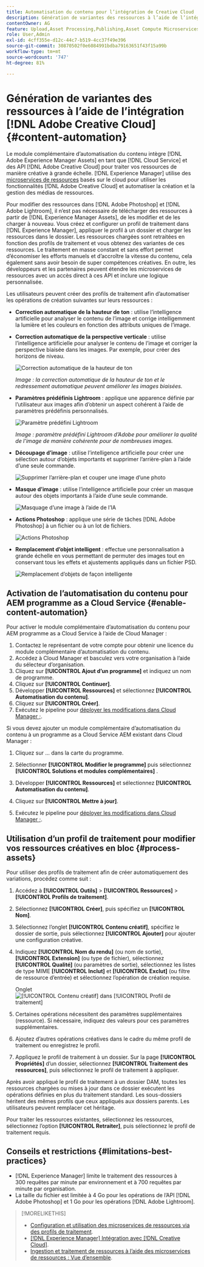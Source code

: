 ```yaml
---
title: Automatisation du contenu pour l’intégration de Creative Cloud
description: Génération de variantes des ressources à l’aide de l’intégration de Creative Cloud
contentOwner: AG
feature: Upload,Asset Processing,Publishing,Asset Compute Microservices,Workflow
role: User,Admin
exl-id: 4cff355e-d12c-44c7-b519-4cc37f49e396
source-git-commit: 30870502f0e6084991bdba79163651f43f15a99b
workflow-type: tm+mt
source-wordcount: '747'
ht-degree: 81%

---
```


# Génération de variantes des ressources à l’aide de l’intégration [!DNL Adobe Creative Cloud] {#content-automation}

Le module complémentaire d’automatisation du contenu intègre [!DNL Adobe Experience Manager Assets] en tant que [!DNL Cloud Service] et des API [!DNL Adobe Creative Cloud] pour traiter vos ressources de manière créative à grande échelle. [!DNL Experience Manager] utilise des [microservices de ressources](/help/assets/asset-microservices-overview.md) basés sur le cloud pour utiliser les fonctionnalités [!DNL Adobe Creative Cloud] et automatiser la création et la gestion des médias de ressources.

Pour modifier des ressources dans [!DNL Adobe Photoshop] et [!DNL Adobe Lightroom], il n’est pas nécessaire de télécharger des ressources à partir de [!DNL Experience Manager Assets], de les modifier et de les charger à nouveau. Vous créez et configurer un profil de traitement dans [!DNL Experience Manager], appliquer le profil à un dossier et charger les ressources dans le dossier. Les ressources chargées sont retraitées en fonction des profils de traitement et vous obtenez des variantes de ces ressources. Le traitement en masse constant et sans effort permet d’économiser les efforts manuels et d’accroître la vitesse du contenu, cela également sans avoir besoin de super compétences créatives. En outre, les développeurs et les partenaires peuvent étendre les microservices de ressources avec un accès direct à ces API et inclure une logique personnalisée.

Les utilisateurs peuvent créer des profils de traitement afin d’automatiser les opérations de création suivantes sur leurs ressources :

* **Correction automatique de la hauteur de ton** : utilise l’intelligence artificielle pour analyser le contenu de l’image et corrige intelligemment la lumière et les couleurs en fonction des attributs uniques de l’image.

* **Correction automatique de la perspective verticale** : utilise l’intelligence artificielle pour analyser le contenu de l’image et corriger la perspective biaisée dans les images. Par exemple, pour créer des horizons de niveau.

   ![Correction automatique de la hauteur de ton](/help/assets/assets/content-automation-autotone.png)

   *Image : la correction automatique de la hauteur de ton et le redressement automatique peuvent améliorer les images biaisées.*

* **Paramètres prédéfinis Lightroom** : applique une apparence définie par l’utilisateur aux images afin d’obtenir un aspect cohérent à l’aide de paramètres prédéfinis personnalisés.

   ![Paramètre prédéfini Lightroom](/help/assets/assets/content-automation-lrpresets.png)

   *Image : paramètre prédéfini Lightroom d’Adobe pour améliorer la qualité de l’image de manière cohérente pour de nombreuses images.*

* **Découpage d’image** : utilise l’intelligence artificielle pour créer une sélection autour d’objets importants et supprimer l’arrière-plan à l’aide d’une seule commande.

   ![Supprimer l’arrière-plan et couper une image d’une photo](/help/assets/assets/content-automation-backgroundremove.png)

* **Masque d’image** : utilise l’intelligence artificielle pour créer un masque autour des objets importants à l’aide d’une seule commande.

   ![Masquage d’une image à l’aide de l’IA](/help/assets/assets/content-automation-mask.png)

* **Actions Photoshop** : applique une série de tâches [!DNL Adobe Photoshop] à un fichier ou à un lot de fichiers.

   ![Actions Photoshop](/help/assets/assets/content-automation-psactions.png)

* **Remplacement d’objet intelligent** : effectue une personnalisation à grande échelle en vous permettant de permuter des images tout en conservant tous les effets et ajustements appliqués dans un fichier PSD.

   ![Remplacement d’objets de façon intelligente](/help/assets/assets/content-automation-objectreplace.png)

## Activation de l’automatisation du contenu pour AEM programme as a Cloud Service {#enable-content-automation}

Pour activer le module complémentaire d’automatisation du contenu pour AEM programme as a Cloud Service à l’aide de Cloud Manager :

1. Contactez le représentant de votre compte pour obtenir une licence du module complémentaire d’automatisation du contenu.
1. Accédez à Cloud Manager et basculez vers votre organisation à l’aide du sélecteur d’organisation.
1. Cliquez sur **[!UICONTROL Ajout d’un programme]** et indiquez un nom de programme.
1. Cliquez sur **[!UICONTROL Continuer]**.
1. Développer **[!UICONTROL Ressources]** et sélectionnez **[!UICONTROL Automatisation du contenu]**.
1. Cliquez sur **[!UICONTROL Créer]**.
1. Exécutez le pipeline pour [déployer les modifications dans Cloud Manager ;](https://experienceleague.adobe.com/docs/experience-manager-cloud-service/content/implementing/using-cloud-manager/deploy-code.html).

Si vous devez ajouter un module complémentaire d’automatisation du contenu à un programme as a Cloud Service AEM existant dans Cloud Manager :

1. Cliquez sur ... dans la carte du programme.

1. Sélectionner **[!UICONTROL Modifier le programme]** puis sélectionnez **[!UICONTROL Solutions et modules complémentaires]** .

1. Développer **[!UICONTROL Ressources]** et sélectionnez **[!UICONTROL Automatisation du contenu]**.
1. Cliquez sur **[!UICONTROL Mettre à jour]**.
1. Exécutez le pipeline pour [déployer les modifications dans Cloud Manager ;](https://experienceleague.adobe.com/docs/experience-manager-cloud-service/content/implementing/using-cloud-manager/deploy-code.html).

## Utilisation d’un profil de traitement pour modifier vos ressources créatives en bloc {#process-assets}

Pour utiliser des profils de traitement afin de créer automatiquement des variations, procédez comme suit :

1. Accédez à **[!UICONTROL Outils]** > **[!UICONTROL Ressources]** > **[!UICONTROL Profils de traitement]**.

1. Sélectionnez **[!UICONTROL Créer]**, puis spécifiez un **[!UICONTROL Nom]**.

1. Sélectionnez l’onglet **[!UICONTROL Contenu créatif]**, spécifiez le dossier de sortie, puis sélectionnez **[!UICONTROL Ajouter]** pour ajouter une configuration créative.

1. Indiquez **[!UICONTROL Nom du rendu]** (ou nom de sortie), **[!UICONTROL Extension]** (ou type de fichier), sélectionnez **[!UICONTROL Qualité]** (ou paramètres de sortie), sélectionnez les listes de type MIME **[!UICONTROL Inclut]** et **[!UICONTROL Exclut]** (ou filtre de ressource d’entrée) et sélectionnez l’opération de création requise.

   Onglet ![[!UICONTROL Contenu créatif] dans [!UICONTROL Profil de traitement]](assets/creative-processing-profile.png)

1. Certaines opérations nécessitent des paramètres supplémentaires (ressource). Si nécessaire, indiquez des valeurs pour ces paramètres supplémentaires.

1. Ajoutez d’autres opérations créatives dans le cadre du même profil de traitement ou enregistrez le profil.

1. Appliquez le profil de traitement à un dossier. Sur la page **[!UICONTROL Propriétés]** d’un dossier, sélectionnez **[!UICONTROL Traitement des ressources]**, puis sélectionnez le profil de traitement à appliquer.

Après avoir appliqué le profil de traitement à un dossier DAM, toutes les ressources chargées ou mises à jour dans ce dossier exécutent les opérations définies en plus du traitement standard. Les sous-dossiers héritent des mêmes profils que ceux appliqués aux dossiers parents. Les utilisateurs peuvent remplacer cet héritage.

Pour traiter les ressources existantes, sélectionnez les ressources, sélectionnez l’option **[!UICONTROL Retraiter]**, puis sélectionnez le profil de traitement requis.

## Conseils et restrictions {#limitations-best-practices}

* [!DNL Experience Manager] limite le traitement des ressources à 300 requêtes par minute par environnement et à 700 requêtes par minute par organisation.
* La taille du fichier est limitée à 4 Go pour les opérations de l’API [!DNL Adobe Photoshop] et 1 Go pour les opérations [!DNL Adobe Lightroom].

>[!MORELIKETHIS]
>
>* [Configuration et utilisation des microservices de ressources via des profils de traitement](/help/assets/asset-microservices-configure-and-use.md).
>* [ [!DNL Experience Manager] Intégration avec [!DNL Creative Cloud]](/help/assets/aem-cc-integration-best-practices.md).
>* [Ingestion et traitement de ressources à l’aide des microservices de ressources : Vue d’ensemble](/help/assets/asset-microservices-overview.md).

